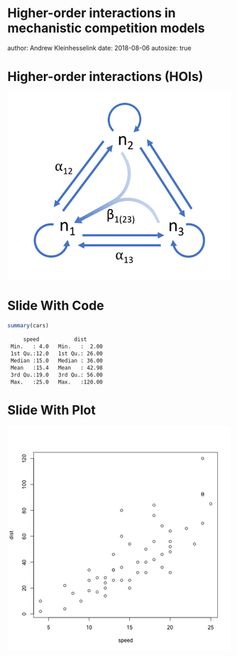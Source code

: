 
Higher-order interactions in mechanistic competition models
========================================================
author: Andrew Kleinhesselink
date: 2018-08-06
autosize: true

Higher-order interactions (HOIs)
========================================================

![test](../manuscript/fig_1.png)


Slide With Code
========================================================


```r
summary(cars)
```

```
     speed           dist       
 Min.   : 4.0   Min.   :  2.00  
 1st Qu.:12.0   1st Qu.: 26.00  
 Median :15.0   Median : 36.00  
 Mean   :15.4   Mean   : 42.98  
 3rd Qu.:19.0   3rd Qu.: 56.00  
 Max.   :25.0   Max.   :120.00  
```

Slide With Plot
========================================================

![plot of chunk unnamed-chunk-2](ESA_2018-figure/unnamed-chunk-2-1.png)
